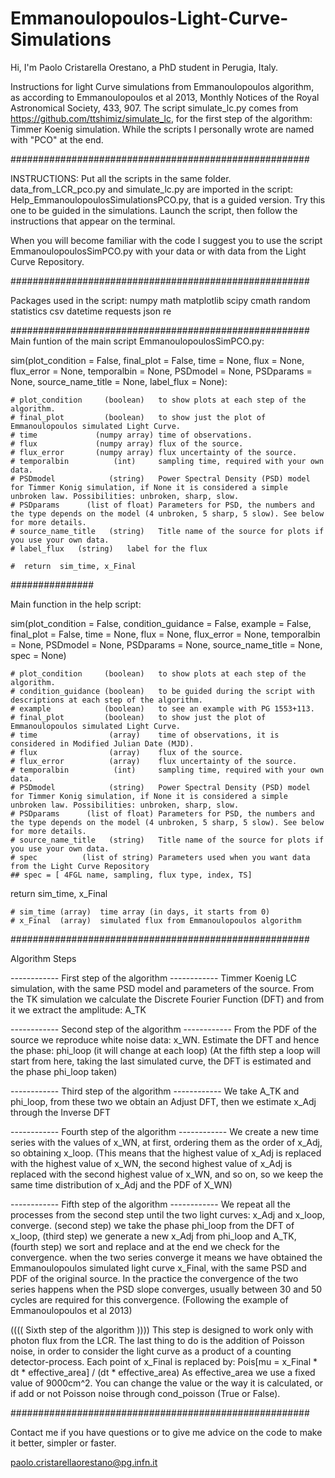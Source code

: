 # Emmanoulopoulos-Light-Curve-Simulations
Hi, I'm Paolo Cristarella Orestano, a PhD student in Perugia, Italy.

Instructions for light Curve simulations from Emmanoulopoulos algorithm, as according to Emmanoulopoulos et al 2013, Monthly Notices of the Royal Astronomical Society, 433, 907.
The script simulate_lc.py comes from https://github.com/ttshimiz/simulate_lc, for the first step of the algorithm: Timmer Koenig simulation.
While the scripts I personally wrote are named with "PCO" at the end.

######################################################

INSTRUCTIONS:
Put all the scripts in the same folder.
data_from_LCR_pco.py and simulate_lc.py are imported in the script: Help_EmmanoulopoulosSimulationsPCO.py, that is a guided version.
Try this one to be guided in the simulations.
Launch the script, then follow the instructions that appear on the terminal.

When you will become familiar with the code I suggest you to use the script EmmanoulopoulosSimPCO.py with your data or with data from the Light Curve Repository.

######################################################

Packages used in the script:
numpy
math
matplotlib
scipy
cmath
random
statistics
csv
datetime
requests
json
re

######################################################
Main funtion of the main script EmmanoulopoulosSimPCO.py:

sim(plot_condition = False, final_plot = False, time = None, flux = None, flux_error = None, temporalbin = None, PSDmodel = None, PSDparams = None, source_name_title = None, label_flux = None):
    
    # plot_condition     (boolean)   to show plots at each step of the algorithm.
    # final_plot         (boolean)   to show just the plot of Emmanoulopoulos simulated Light Curve.
    # time             (numpy array) time of observations.
    # flux             (numpy array) flux of the source.
    # flux_error       (numpy array) flux uncertainty of the source.
    # temporalbin          (int)     sampling time, required with your own data.
    # PSDmodel            (string)   Power Spectral Density (PSD) model for Timmer Konig simulation, if None it is considered a simple unbroken law. Possibilities: unbroken, sharp, slow.
    # PSDparams      (list of float) Parameters for PSD, the numbers and the type depends on the model (4 unbroken, 5 sharp, 5 slow). See below for more details.
    # source_name_title   (string)   Title name of the source for plots if you use your own data.
    # label_flux   (string)   label for the flux
        
    #  return  sim_time, x_Final



###############


Main function in the help script:

sim(plot_condition = False, condition_guidance = False, example = False, final_plot = False, time = None, flux = None, flux_error = None, temporalbin = None, PSDmodel = None, PSDparams = None, source_name_title = None, spec = None)
    
    # plot_condition     (boolean)   to show plots at each step of the algorithm.
    # condition_guidance (boolean)   to be guided during the script with descriptions at each step of the algorithm.
    # example            (boolean)   to see an example with PG 1553+113.
    # final_plot         (boolean)   to show just the plot of Emmanoulopoulos simulated Light Curve.
    # time                (array)    time of observations, it is considered in Modified Julian Date (MJD).
    # flux                (array)    flux of the source.
    # flux_error          (array)    flux uncertainty of the source.
    # temporalbin          (int)     sampling time, required with your own data.
    # PSDmodel            (string)   Power Spectral Density (PSD) model for Timmer Konig simulation, if None it is considered a simple unbroken law. Possibilities: unbroken, sharp, slow.
    # PSDparams      (list of float) Parameters for PSD, the numbers and the type depends on the model (4 unbroken, 5 sharp, 5 slow). See below for more details.
    # source_name_title   (string)   Title name of the source for plots if you use your own data.
    # spec          (list of string) Parameters used when you want data from the Light Curve Repository
    ## spec = [ 4FGL name, sampling, flux type, index, TS]

return sim_time, x_Final

    # sim_time (array)  time array (in days, it starts from 0)
    # x_Final  (array)  simulated flux from Emmanoulopoulos algorithm
    
######################################################


Algorithm Steps

------------ First step of the algorithm ------------
Timmer Koenig LC simulation, with the same PSD model and parameters of the source.
From the TK simulation we calculate the Discrete Fourier Function (DFT) and from it we extract the amplitude: A_TK

------------ Second step of the algorithm ------------
From the PDF of the source we reproduce white noise data: x_WN.
Estimate the DFT and hence the phase: phi_loop (it will change at each loop)
(At the fifth step a loop will start from here, taking the last simulated curve, the DFT is estimated and the phase phi_loop taken)

------------ Third step of the algorithm ------------
We take A_TK and phi_loop, from these two we obtain an Adjust DFT, then we estimate x_Adj through the Inverse DFT

------------ Fourth step of the algorithm ------------
We create a new time series with the values of x_WN, at first, ordering them as the order of x_Adj, so obtaining x_loop.
(This means that the highest value of x_Adj is replaced with the highest value of x_WN, the second highest value of x_Adj is replaced with the second highest value of x_WN, and so on, so we keep the same time distribution of x_Adj and the PDF of X_WN)
    
------------ Fifth step of the algorithm ------------
We repeat all the processes from the second step until the two light curves: x_Adj and x_loop, converge.
(second step) we take the phase phi_loop from the DFT of x_loop, (third step) we generate a new x_Adj from phi_loop and A_TK, (fourth step) we sort and replace and at the end we check for the convergence.
when the two series converge it means we have obtained the Emmanoulopoulos simulated light curve x_Final, with the same PSD and PDF of the original source.
In the practice the convergence of the two series happens when the PSD slope converges, usually between 30 and 50 cycles are required for this convergence. (Following the example of Emmanoulopoulos et al 2013)



((((    Sixth step of the algorithm     ))))
This step is designed to work only with photon flux from the LCR.
The last thing to do is the addition of Poisson noise, in order to consider the light curve as a product of a counting detector-process.
Each point of x_Final is replaced by: Pois[mu = x_Final * dt * effective_area] / (dt * effective_area)
As effective_area we use a fixed value of 9000cm^2.
You can change the value or the way it is calculated, or if add or not Poisson noise through cond_poisson (True or False).


######################################################

Contact me if you have questions or to give me advice on the code to make it better, simpler or faster.

paolo.cristarellaorestano@pg.infn.it
